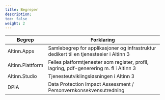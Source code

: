 ```yaml
---
title: Begreper
description:
toc: false
weight: 2
---
```


**Begrep**       | **Forklaring**
---------------- | -------------------------
Altinn.Apps     | Samlebegrep for applikasjoner og infrastruktur dedikert til en tjenesteeier i Altinn 3
Altinn.Plattform | Felles platformtjenester som register, profil, lagring, pdf-generering m. fl i Altinn 3
Altinn.Studio    | Tjenesteutviklingsløsningen i Altinn 3
DPIA             | Data Protection Impact Assessment / Personvernkonsekvensutredning
